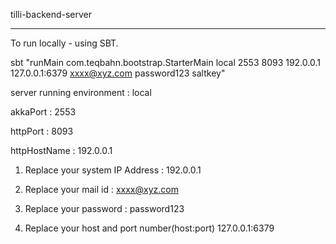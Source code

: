 tilli-backend-server
************************


To run locally - using SBT.

sbt "runMain com.teqbahn.bootstrap.StarterMain local 2553 8093  192.0.0.1  127.0.0.1:6379 xxxx@xyz.com password123 saltkey"

server running environment : local

akkaPort : 2553

httpPort : 8093

httpHostName : 192.0.0.1

1. Replace your system IP Address :
   192.0.0.1

2. Replace your mail id :
   xxxx@xyz.com

3. Replace your password :
   password123

4. Replace your host and port number(host:port)
   127.0.0.1:6379









 
 
